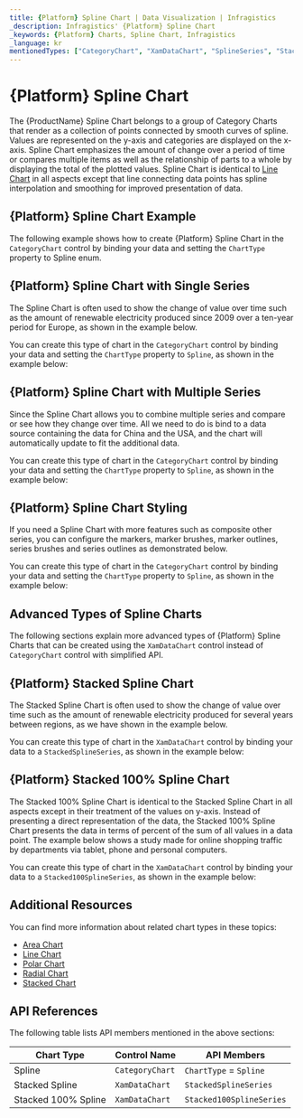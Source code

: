 ```yaml
---
title: {Platform} Spline Chart | Data Visualization | Infragistics
_description: Infragistics' {Platform} Spline Chart
_keywords: {Platform} Charts, Spline Chart, Infragistics
_language: kr
mentionedTypes: ["CategoryChart", "XamDataChart", "SplineSeries", "StackedSplineSeries", "Stacked100SplineSeries"]
---
```

# {Platform} Spline Chart

The {ProductName} Spline Chart belongs to a group of Category Charts that render as a collection of points connected by smooth curves of spline. Values are represented on the y-axis and categories are displayed on the x-axis. Spline Chart emphasizes the amount of change over a period of time or compares multiple items as well as the relationship of parts to a whole by displaying the total of the plotted values. Spline Chart is identical to [Line Chart](line-chart.md) in all aspects except that line connecting data points has spline interpolation and smoothing for improved presentation of data.

## {Platform} Spline Chart Example

The following example shows how to create {Platform} Spline Chart in the `CategoryChart` control by binding your data and setting the `ChartType` property to Spline enum.

<code-view style="height: 600px"
           data-demos-base-url="{environment:dvDemosBaseUrl}"
           iframe-src="{environment:dvDemosBaseUrl}/charts/category-chart-spline-multiple-sources"
           github-src="charts/category-chart/spline-multiple-sources"
           alt="{Platform} Spline Chart Multiple Sources" >
</code-view>

<div class="divider--half"></div>

## {Platform} Spline Chart with Single Series

The Spline Chart is often used to show the change of value over time such as the amount of renewable electricity produced since 2009 over a ten-year period for Europe, as shown in the example below.

You can create this type of chart in the `CategoryChart` control by binding your data and setting the `ChartType` property to `Spline`, as shown in the example below:

<code-view style="height: 600px"
           data-demos-base-url="{environment:dvDemosBaseUrl}"
           iframe-src="{environment:dvDemosBaseUrl}/charts/category-chart-spline-single-source"
           github-src="charts/category-chart/spline-single-source"
           alt="{Platform} Spline Chart with Single Source" >
</code-view>

<div class="divider--half"></div>

## {Platform} Spline Chart with Multiple Series

Since the Spline Chart allows you to combine multiple series and compare or see how they change over time. All we need to do is bind to a data source containing the data for China and the USA, and the chart will automatically update to fit the additional data.

You can create this type of chart in the `CategoryChart` control by binding your data and setting the `ChartType` property to `Spline`, as shown in the example below:

<code-view style="height: 600px"
           data-demos-base-url="{environment:dvDemosBaseUrl}"
           iframe-src="{environment:dvDemosBaseUrl}/charts/category-chart-spline-multiple-sources"
           github-src="charts/category-chart/spline-multiple-sources"
           alt="{Platform} Spline Chart with Multiple Sources" >
</code-view>

<div class="divider--half"></div>

## {Platform} Spline Chart Styling

If you need a Spline Chart with more features such as composite other series, you can configure the markers, marker brushes, marker outlines, series brushes and series outlines as demonstrated below.

You can create this type of chart in the `CategoryChart` control by binding your data and setting the `ChartType` property to `Spline`, as shown in the example below:

<code-view style="height: 600px"
           data-demos-base-url="{environment:dvDemosBaseUrl}"
           iframe-src="{environment:dvDemosBaseUrl}/charts/category-chart-spline-styling"
           github-src="charts/category-chart/spline-styling"
           alt="{Platform} Spline Chart Styling" >
</code-view>

<div class="divider--half"></div>

## Advanced Types of Spline Charts

The following sections explain more advanced types of {Platform} Spline Charts that can be created using the `XamDataChart` control instead of `CategoryChart` control with simplified API.

## {Platform} Stacked Spline Chart

The Stacked Spline Chart is often used to show the change of value over time such as the amount of renewable electricity produced for several years between regions, as we have shown in the example below.

You can create this type of chart in the `XamDataChart` control by binding your data to a `StackedSplineSeries`, as shown in the example below:

<code-view style="height: 600px"
           data-demos-base-url="{environment:dvDemosBaseUrl}"
           iframe-src="{environment:dvDemosBaseUrl}/charts/data-chart-stacked-spline-chart"
           github-src="charts/data-chart/stacked-spline-chart"
           alt="{Platform} Stacked Spline Chart" >
</code-view>

<div class="divider--half"></div>

## {Platform} Stacked 100% Spline Chart

The Stacked 100% Spline Chart is identical to the Stacked Spline Chart in all aspects except in their treatment of the values on y-axis. Instead of presenting a direct representation of the data, the Stacked 100% Spline Chart presents the data in terms of percent of the sum of all values in a data point. The example below shows a study made for online shopping traffic by departments via tablet, phone and personal computers.

You can create this type of chart in the `XamDataChart` control by binding your data to a `Stacked100SplineSeries`, as shown in the example below:

<code-view style="height: 600px"
           data-demos-base-url="{environment:dvDemosBaseUrl}"
           iframe-src="{environment:dvDemosBaseUrl}/charts/data-chart-stacked-100-spline-chart"
           github-src="charts/data-chart/stacked-100-spline-chart"
           alt="{Platform} Stacked 100 Spline Chart" >
</code-view>

<div class="divider--half"></div>

## Additional Resources

You can find more information about related chart types in these topics:

- [Area Chart](area-chart.md)
- [Line Chart](spline-chart.md)
- [Polar Chart](polar-chart.md)
- [Radial Chart](radial-chart.md)
- [Stacked Chart](stacked-chart.md)

## API References

The following table lists API members mentioned in the above sections:

| Chart Type          | Control Name       | API Members |
| --------------------|--------------------|-------------------------- |
| Spline              | `CategoryChart` | `ChartType` = `Spline` |
| Stacked Spline      | `XamDataChart`     | `StackedSplineSeries` |
| Stacked 100% Spline | `XamDataChart`     | `Stacked100SplineSeries` |
